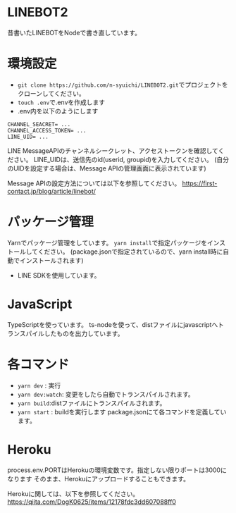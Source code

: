 # LINEBOT2
昔書いたLINEBOTをNodeで書き直しています。

# 環境設定
- `git clone https://github.com/n-syuichi/LINEBOT2.git`でプロジェクトをクローンしてください。
- `touch .env`で.envを作成します
- .env内を以下のようにします
```
CHANNEL_SEACRET= ...
CHANNEL_ACCESS_TOKEN= ...
LINE_UID= ... 
```
LINE MessageAPIのチャンネルシークレット、アクセストークンを確認してください。
LINE_UIDは、送信先のid(userid, groupid)を入力してください。
(自分のUIDを設定する場合は、Message APIの管理画面に表示されています)

Message APIの設定方法については以下を参照してください。
https://first-contact.jp/blog/article/linebot/

# パッケージ管理
Yarnでパッケージ管理をしています。
`yarn install`で指定パッケージをインストールしてください。
(package.jsonで指定されているので、yarn install時に自動でインストールされます)
* LINE SDKを使用しています。

# JavaScript
TypeScriptを使っています。
ts-nodeを使って、distファイルにjavascriptへトランスパイルしたものを出力しています。

# 各コマンド
- `yarn dev` : 実行
- `yarn dev:watch`: 変更をしたら自動でトランスパイルされます。
- `yarn build`:distファイルにトランスパイルされます。
- `yarn start` : buildを実行します
package.jsonにて各コマンドを定義しています。


# Heroku
process.env.PORTはHerokuの環境変数です。指定しない限りポートは3000になります
そのまま、Herokuにアップロードすることもできます。

Herokuに関しては、以下を参照してください。
https://qiita.com/DogK0625/items/12178fdc3dd607088ff0




